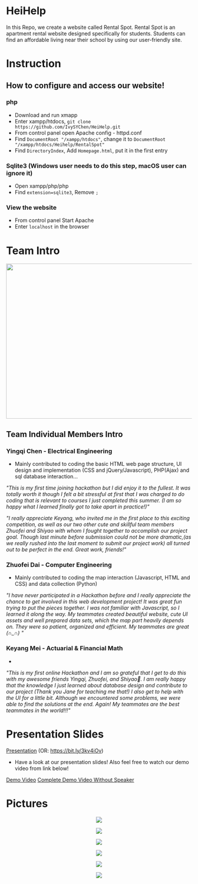 # HeiHelp
In this Repo, we create a website called Rental Spot. Rental Spot is an apartment rental website designed specifically for students. Students can find an affordable living near their school by using our user-friendly site.

# Instruction
## How to configure and access our website!

### php
* Download and run xmapp
* Enter xampp/htdocs, `git clone https://github.com/IvySYChen/HeiHelp.git`
* From control panel open Apache config - httpd.conf
* Find `DocumentRoot "/xampp/htdocs"`, change it to `DocumentRoot "/xampp/htdocs/Heihelp/RentalSpot"`
* Find `DirectoryIndex`, Add `Homepage.html`, put it in the first entry

### Sqlite3 (Windows user needs to do this step, macOS user can ignore it)
* Open xampp/php/php
* Find `extension=sqlite3`, Remove `;`

### View the website

* From control panel Start Apache
* Enter `localhost` in the browser


# Team Intro

<p align="center">
  <img src="Image/team_image.png" width="720" height="420"/>
</p>

## Team Individual Members Intro

### Yingqi Chen - Electrical Engineering 
* Mainly contributed to coding the basic HTML web page structure, 
  UI design and implementation (CSS and jQuery/Javascript), PHP(Ajax) 
  and sql database interaction...
  
*"This is my first time joining hackathon but I did enjoy it to the fullest. It was totally worth it though I felt a bit stressful at first that I was charged to do coding that is relevant to courses I just completed this summer. (I am so happy what I learned finally got to take apart in practice!)"*

*"I really appreciate Keyang, who invited me in the first place to this exciting competition, as well as our two other cute and skillful team members Zhuofei and Shiyao with whom I fought together to accomplish our project goal. Though last minute before submission could not be more dramatic,(as we really rushed into the last moment to submit our project work)  all turned out to be perfect in the end. Great work, friends!"*

### Zhuofei Dai - Computer Engineering
* Mainly contributed to coding the map interaction (Javascript, HTML and CSS) and data collection (Python)

*"I have never participated in a Hackathon before and I really appreciate the chance to get involved in this web development project! It was great fun trying to put the pieces together. I was not familiar with Javascript, so I learned it along the way. My teammates created beautiful website, cute UI assets and well prepared data sets, which the map part heavily depends on. They were so patient, organized and efficient. My teammates are great (∩_∩) "*
        
### Keyang Mei - Actuarial & Financial Math
*

*"This is my first online Hackathon and I am so grateful that I get to do this with my awesome friends Yingqi, Zhuofei, and Shiyao🥰. I am really happy that the knowledge I just learned about database design and contribute to our project (Thank you Jane for teaching me that!) I also get to help with the UI for a little bit.
Although we encountered some problems, we were able to find the solutions at the end. Again! My teammates are the best teammates in the world!!!"*

# Presentation Slides

[Presentation](https://www.canva.com/design/DAEDhItiD6U/R65MPDLtxYgViAdzMACU5Q/view?website#2)
(OR: https://bit.ly/3kv4iOv)

- Have a look at our presentation slides! Also feel free to watch our demo video from link below!

[Demo Video](https://drive.google.com/file/d/1tXHp89IRK2K5qBDxNXhg4i_Wb_Fafnao/view)
[Complete Demo Video Without Speaker](https://drive.google.com/file/d/1dIceOcGUcOBb1RFecFh6QlCfYbUzO2E7/view)
# Pictures
<p align="center">
  <img src="Screenshot/Cover.png"/>
</p>
<p align="center">
  <img src="Screenshot/Default.png"/>
</p>
<p align="center">
  <img src="Screenshot/Price.png"/>
</p>
<p align="center">
  <img src="Screenshot/Distance.png"/>
</p>
<p align="center">
  <img src="Screenshot/Page.png"/>
</p>
<p align="center">
  <img src="Screenshot/Popup.PNG"/>
</p>

